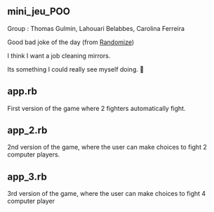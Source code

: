 ## mini_jeu_POO
Group : Thomas Gulmin, Lahouari Belabbes, Carolina Ferreira

Good bad joke of the day (from [Randomize](https://random-ize.com/bad-jokes/))

I think I want a job cleaning mirrors.

Its something I could really see myself doing. 🎉

## app.rb
First version of the game where 2 fighters automatically fight.
## app_2.rb
2nd version of the game, where the user can make choices to fight 2 computer players.

## app_3.rb
3rd version of the game, where the user can make choices to fight 4 computer player
